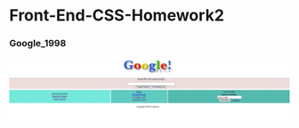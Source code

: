 # Front-End-CSS-Homework2
### Google_1998
![github](https://github.com/KaderErgin/CSS/blob/main/Front_End-CSS_Homework2/images/google.jpg)

